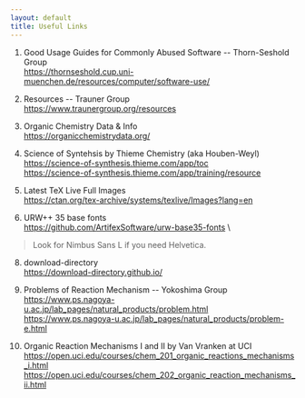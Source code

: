 ```yaml
---
layout: default
title: Useful Links
---
```


1. Good Usage Guides for Commonly Abused Software -- Thorn-Seshold Group \
https://thornseshold.cup.uni-muenchen.de/resources/computer/software-use/

3. Resources -- Trauner Group \
https://www.traunergroup.org/resources

5. Organic Chemistry Data & Info \
https://organicchemistrydata.org/

6. Science of Syntehsis by Thieme Chemistry (aka Houben-Weyl) \
https://science-of-synthesis.thieme.com/app/toc \
https://science-of-synthesis.thieme.com/app/training/resource

7.  Latest TeX Live Full Images \
https://ctan.org/tex-archive/systems/texlive/Images?lang=en

9. URW++ 35 base fonts \
https://github.com/ArtifexSoftware/urw-base35-fonts \
> Look for Nimbus Sans L if you need Helvetica.

8. download-directory \
https://download-directory.github.io/

9. Problems of Reaction Mechanism -- Yokoshima Group\
https://www.ps.nagoya-u.ac.jp/lab_pages/natural_products/problem.html \
https://www.ps.nagoya-u.ac.jp/lab_pages/natural_products/problem-e.html

10. Organic Reaction Mechanisms I and II by Van Vranken at UCI \
https://open.uci.edu/courses/chem_201_organic_reactions_mechanisms_i.html \
https://open.uci.edu/courses/chem_202_organic_reaction_mechanisms_ii.html

